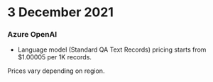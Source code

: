 # 3 December 2021

### Azure OpenAI

- Language model (Standard QA Text Records) pricing starts from $1.00005 per 1K records.

Prices vary depending on region.